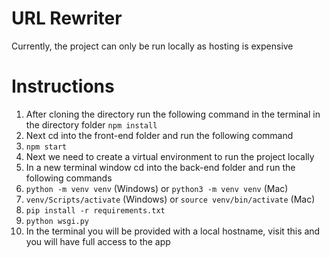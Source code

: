 # URL Rewriter
Currently, the project can only be run locally as hosting is expensive

# Instructions

1. After cloning the directory run the following command in the terminal in the directory folder `npm install`
2. Next cd into the front-end folder and run the following command
3. `npm start`
4. Next we need to create a virtual environment to run the project locally
5. In a new terminal window cd into the back-end folder and run the following commands
6. `python -m venv venv` (Windows) or `python3 -m venv venv` (Mac)
7. `venv/Scripts/activate` (Windows) or `source venv/bin/activate` (Mac)
8. `pip install -r requirements.txt`
9. `python wsgi.py`
10. In the terminal you will be provided with a local hostname, visit this and you will have full access to the app
